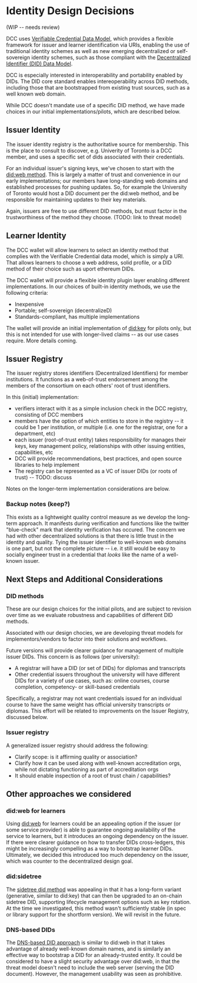 # Identity Design Decisions

(WIP -- needs review)

DCC uses [Verifiable Credential Data Model](https://w3c.github.io/vc-data-model/), which provides a flexible framework for issuer and learner identification via URIs, enabling the use of traditional identity schemes as well as new emerging decentralized or self-sovereign identity schemes, such as those compliant with the [Decentralized Identifier (DID) Data Model](https://w3c.github.io/did-core/). 

DCC is especially interested in interoperability and portability enabled by DIDs. The DID core standard enables intereoperability across DID methods, including those that are bootstrapped from existing trust sources, such as a well known web domain.

While DCC doesn't mandate use of a specific DID method, we have made choices in our initial implementations/pilots, which are described below. 

## Issuer Identity

The issuer identity registry is the authoritative source for membership. This is the place to consult to discover, e.g. Univerity of Toronto is a DCC member, and uses a specific set of dids associated with their credentials.

For an individual issuer's signing keys, we've chosen to start with the [did:web method](https://w3c-ccg.github.io/did-method-web/). This is largely a matter of trust and convenience in our early implementations; our members have long-standing web domains and established processes for pushing updates. So, for example the University of Toronto would host a DID document per the did:web method, and be responsible for maintaining updates to their key materials.

Again, issuers are free to use different DID methods, but must factor in the trustworthiness of the method they choose. (TODO: link to threat model)

## Learner Identity

The DCC wallet will allow learners to select an identity method that complies with the Verifiable Credential data model, which is simply a URI. That allows learners to choose a web address, solid profile, or a DID method of their choice such as uport ethereum DIDs. 

The DCC wallet will provide a flexible identity plugin layer enabling different implementations. In our choices of built-in identity methods, we use the following criteria:

- Inexpensive
- Portable; self-sovereign (decentralizeD)
- Standards-compliant, has multiple implementations


The wallet will provide an initial implementation of [did:key](https://w3c-ccg.github.io/did-method-key/) for pilots only, but this is not intended for use with longer-lived claims -- as our use cases require. More details coming.


## Issuer Registry

The issuer registry stores identifiers (Decentralized Identifiers) for member institutions. It functions as a web-of-trust endorsement among the members of the consortium on each others' root of trust identifiers. 

In this (initial) implementation:
- verifiers interact with it as a simple inclusion check in the DCC registry, consisting of DCC members
- members have the option of which entities to store in the registry -- it could be 1 per institution, or multiple (i.e. one for the registrar, one for a department, etc)
- each issuer (root-of-trust entity) takes responsibility for manages their keys, key management policy, relationships with other issuing entities, capabilities, etc
- DCC will provide recommendations, best practices, and open source libraries to help implement
- The registry can be represented as a VC of issuer DIDs (or roots of trust) -- TODO: discuss


Notes on the longer-term implementation considerations are below.

### Backup notes (keep?)

This exists as a lightweight quality control measure as we develop the long-term approach. It manifests during verification and functions like the twitter "blue-check" mark that identity verification has occured. The concern we had with other decentralized solutions is that there is little trust in the identity and quality. Tying the issuer identifier to well-known web domains is one part, but not the complete picture -- i.e. it still would be easy to socially engineer trust in a credential that _looks_ like the name of a well-known issuer.


## Next Steps and Additional Considerations

### DID methods

These are our design choices for the initial pilots, and are subject to revision over time as we evaluate robustness and capabilities of different DID methods. 

Associated with our design chocies, we are developing threat models for implementors/vendors to factor into their solutions and workflows.

Future versions will provide clearer guidance for management of multiple issuer DIDs. This concern is as follows (per university):
- A registrar will have a DID (or set of DIDs) for diplomas and transcripts
- Other credential issuers throughout the university will have different DIDs for a variety of use cases, such as: online courses, course completion, competency- or skill-based credentials

Specifically, a registrar may not want credentials issued for an individual course to have the same weight has official university transcripts or diplomas. This effort will be related to improvements on the Issuer Registry, discussed below.

### Issuer registry

A generalized issuer registry should address the following:
- Clarify scope: is it affirming quality or association? 
- Clarify how it can be used along with well-known accreditation orgs, while not dictating functioning as part of accreditation orgs
- It should enable inspection of a root of trust chain / capabilities?

## Other approaches we considered

### did:web for learners

Using [did:web](https://w3c-ccg.github.io/did-method-web/) for learners could be an appealing option if the issuer (or some service provider) is able to guarantee ongoing availability of the service to learners, but it introduces an ongoing dependency on the issuer. If there were clearer guidance on how to transfer DIDs cross-ledgers, this might be increasingly compelling as a way to bootstrap learner DIDs. Ultimately, we decided this introduced too much dependency on the issuer, which was counter to the decentralized design goal.

### did:sidetree

The [sidetree did method](https://identity.foundation/sidetree/spec/) was appealing in that it has a long-form variant (generative, similar to did:key) that can then be upgraded to an on-chain sidetree DID, supporting lifecycle management options such as key rotation. At the time we investigated, this method wasn't sufficiently stable (in spec or library support for the shortform version). We will revisit in the future.

### DNS-based DIDs

The [DNS-based DID approach](https://tools.ietf.org/html/draft-mayrhofer-did-dns-01) is similar to did:web in that it takes advantage of already well-known domain names, and is similarly an effective way to bootstrap a DID for an already-trusted entity. It could be considered to have a slight security advantage over did:web, in that the threat model doesn't need to include the web server (serving the DID document). However, the management usability was seen as prohibitive.

